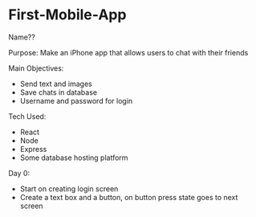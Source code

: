 # First-Mobile-App

Name??

Purpose: Make an iPhone app that allows users to chat with their friends

Main Objectives:

- Send text and images
- Save chats in database
- Username and password for login

Tech Used:

- React
- Node
- Express
- Some database hosting platform

Day 0:

- Start on creating login screen
- Create a text box and a button, on button press state goes to next screen
